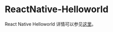 # ReactNative-Helloworld
React Native Helloworld
详情可以参见<a href = "http://www.cnblogs.com/zhanggui/p/5970734.html">这里</a>。
